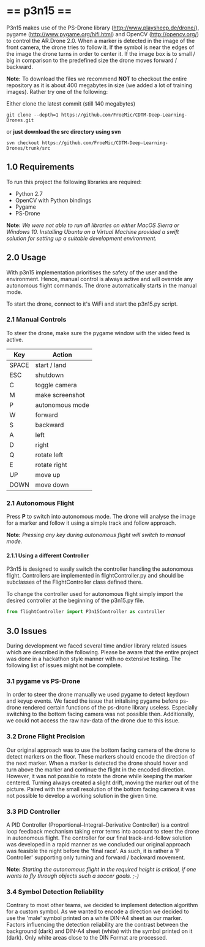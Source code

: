 # == p3n15 ==

P3n15 makes use of the PS-Drone library (http://www.playsheep.de/drone/), pygame (http://www.pygame.org/hifi.html) and OpenCV (http://opencv.org/) to control the AR.Drone 2.0.
When a marker is detected in the image of the front camera, the drone tries to follow it. If the symbol is near the edges of the image the drone turns in order to center it. If the image box is to small / big in comparison to the predefined size the drone moves forward / backward.

**Note:** To download the files we recommend **NOT** to checkout the entire repository as it is about 400 megabytes in size (we added a lot of training images). Rather try one of the following:

Either clone the latest commit (still 140 megabytes)
```
git clone --depth=1 https://github.com/FroeMic/CDTM-Deep-Learning-Drones.git
```
or **just download the src directory using svn**
```
svn checkout https://github.com/FroeMic/CDTM-Deep-Learning-Drones/trunk/src
```

## 1.0 Requirements

To run this project the following libraries are required:

* Python 2.7
* OpenCV with Python bindings
* Pygame
* PS-Drone

**Note:** *We were not able to run all libraries on either MacOS Sierra or Windows 10. Installing Ubuntu on a Virtual Machine provided a swift solution for setting up a suitable development environment.*

## 2.0 Usage
With p3n15 implementation prioritises the safety of the user and the environment. Hence, manual control is always active and will override any autonomous flight commands. The drone automatically starts in the manual mode.

To start the drone, connect to it's WiFi and start the p3n15.py script.

### 2.1 Manual Controls
To steer the drone, make sure the pygame window with the video feed is active.

| Key          | Action          |
| ------------ |---------------- |
| SPACE        | start / land    |
| ESC          | shutdown        |
| C            | toggle camera   |
| M            | make screenshot |
| P            | autonomous mode |
| W            | forward         |
| S            | backward        |
| A            | left            |
| D            | right           |
| Q            | rotate left     |
| E            | rotate right    |
| UP           | move up         |
| DOWN         | move down       |

### 2.1 Autonomous Flight
Press **P** to switch into autonomous mode. The drone will analyse the image for a marker and follow it using a simple track and follow approach.

**Note:** *Pressing any key during autonomous flight will switch to manual mode.*

#### 2.1.1 Using a different Controller
P3n15 is designed to easily switch the controller handling the autonomous flight. Controllers are implemented in  flightController.py and should be subclasses of the FlightController class defined there.

To change the controller used for autonomous flight simply import the desired controller at the beginning of the p3n15.py file.
```Python
from flightController import P3n15Controller as controller
```

## 3.0 Issues
During development we faced several time and/or library related issues which are described in the following. Please be aware that the entire project was done in a hackathon style manner with no extensive testing. The following list of issues might not be complete.

### 3.1 pygame vs PS-Drone
In order to steer the drone manually we used pygame to detect keydown and keyup events. We faced the issue that initalising pygame before ps-drone rendered certain functions of the ps-drone library useless. Especially switching to the bottom facing camera was not possible then. Additionally, we could not access the raw nav-data of the drone due to this issue.

### 3.2 Drone Flight Precision
Our original approach was to use the bottom facing camera of the drone to detect markers on the floor. These markers should encode the direction of the next marker. When a marker is detected the drone should hover and turn above the marker and continue the flight in the encoded direction.
However, it was not possible to rotate the drone while keeping the marker centered. Turning always created a slight drift, moving the marker out of the picture. Paired with the small resolution of the bottom facing camera it was not possible to develop a working solution in the given time.

### 3.3 PID Controller
A PID Controller (Proportional–Integral–Derivative Controller) is a control loop feedback mechanism taking error terms into account to steer the drone in autonomous flight. The controller for our final track-and-follow solution was developed in a rapid manner as we concluded our original approach was feasible the night before the 'final race'. As such, it is rather a 'P Controller' supporting only turning and forward / backward movement.

**Note:** *Starting the autonomous flight in the required height is critical, if one wants to fly through objects such a soccer goals. ;-)*

### 3.4 Symbol Detection Reliability
Contrary to most other teams, we decided to implement detection algorithm for a custom symbol. As we wanted to encode a direction we decided to use the 'male' symbol printed on a white DIN-A4 sheet as our marker. Factors influencing the detection reliability are the contrast between the background (dark) and DIN-A4 sheet (white) with the symbol printed on it (dark). Only white areas close to the DIN Format are processed.
